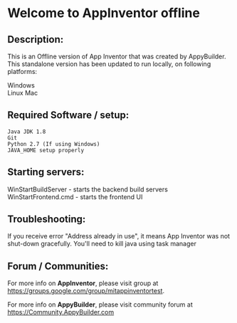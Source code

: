# Welcome to AppInventor offline


## Description:
This is an Offline version of App Inventor that was created by
AppyBuilder. This standalone version has been updated to run locally, on following platforms:
    
   Windows   
   Linux
   Mac

## Required Software / setup:
	Java JDK 1.8
	Git
	Python 2.7 (If using Windows)
	JAVA_HOME setup properly

## Starting servers:
  WinStartBuildServer   - starts the backend build servers
  WinStartFrontend.cmd  - starts the frontend UI
	
## Troubleshooting:
   If you receive error "Address already in use", it means App Inventor was not shut-down
      gracefully. You'll need to kill java using task manager

## Forum / Communities:
	  
For more info on **AppInventor**, please visit group at https://groups.google.com/group/mitappinventortest.

For more info on **AppyBuilder**, please visit community forum at https://Community.AppyBuilder.com

